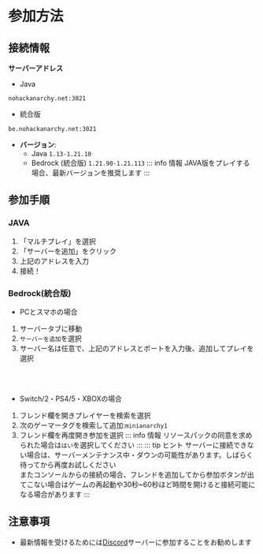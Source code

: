 # 参加方法

## 接続情報

**サーバーアドレス**
- Java
 
```
nohackanarchy.net:3021
```
- 統合版
```
be.nohackanarchy.net:3021
```
- **バージョン**: 
    - Java `1.13-1.21.10`
    - Bedrock (統合版) `1.21.90-1.21.113`
::: info 情報
JAVA版をプレイする場合、最新バージョンを推奨します
:::

## 参加手順
### JAVA
1. 「マルチプレイ」を選択
2. 「サーバーを追加」をクリック
3. 上記のアドレスを入力
4. 接続！

### Bedrock(統合版)
- PCとスマホの場合
1. サーバータブに移動
2. `サーバーを追加`を選択
3. サーバー名は任意で、上記のアドレスとポートを入力後、追加してプレイを選択
<br>
<br>

- Switch/2・PS4/5・XBOXの場合
1. フレンド欄を開きプレイヤーを検索を選択
2. 次のゲーマータグを検索して追加:`minianarchy1`
3. フレンド欄を再度開き参加を選択
::: info 情報
リソースパックの同意を求められた場合は`はい`を選択してください
:::
::: tip ヒント
サーバーに接続できない場合は、サーバーメンテナンス中・ダウンの可能性があります。しばらく待ってから再度お試しください <br>
またコンソールからの接続の場合、フレンドを追加してから参加ボタンが出てこない場合はゲームの再起動や30秒~60秒ほど時間を開けると接続可能になる場合があります
:::

## 注意事項

- 最新情報を受けるためには[Discord](https://discord.gg/CzfGwv2wPM)サーバーに参加することをお勧めします
